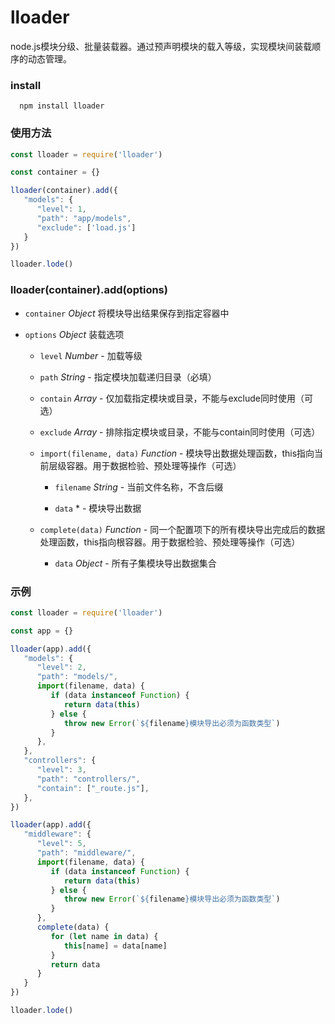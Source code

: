 # lloader

node.js模块分级、批量装载器。通过预声明模块的载入等级，实现模块间装载顺序的动态管理。

### install

      npm install lloader

### 使用方法

```js
const lloader = require('lloader')

const container = {}

lloader(container).add({
   "models": {
      "level": 1,
      "path": "app/models",
      "exclude": ['load.js']
   }
})

lloader.lode()
```

### lloader(container).add(options)

*  `container` *Object* 将模块导出结果保存到指定容器中

*  `options` *Object* 装载选项

      *  `level` *Number* - 加载等级

      *  `path` *String* - 指定模块加载递归目录（必填）

      *  `contain` *Array* - 仅加载指定模块或目录，不能与exclude同时使用（可选）

      *  `exclude` *Array* - 排除指定模块或目录，不能与contain同时使用（可选）

      *  `import(filename, data)` *Function* - 模块导出数据处理函数，this指向当前层级容器。用于数据检验、预处理等操作（可选）

            *  `filename` *String* - 当前文件名称，不含后缀

            *  `data` * - 模块导出数据

      *  `complete(data)` *Function* - 同一个配置项下的所有模块导出完成后的数据处理函数，this指向根容器。用于数据检验、预处理等操作（可选）

            *  `data` *Object* - 所有子集模块导出数据集合


### 示例

```js
const lloader = require('lloader')

const app = {}

lloader(app).add({
   "models": {
      "level": 2,
      "path": "models/",
      import(filename, data) {
         if (data instanceof Function) {
            return data(this)
         } else {
            throw new Error(`${filename}模块导出必须为函数类型`)
         }
      },
   },
   "controllers": {
      "level": 3,
      "path": "controllers/",
      "contain": ["_route.js"],
   },
})

lloader(app).add({
   "middleware": {
      "level": 5,
      "path": "middleware/",
      import(filename, data) {
         if (data instanceof Function) {
            return data(this)
         } else {
            throw new Error(`${filename}模块导出必须为函数类型`)
         }
      },
      complete(data) {
         for (let name in data) {
            this[name] = data[name]
         }
         return data
      }
   }
})

lloader.lode()
```
